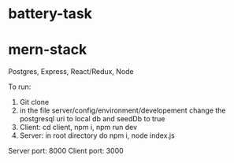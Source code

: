 # battery-task
# mern-stack
Postgres, Express, React/Redux, Node

To run:
1. Git clone
2. in the file server/config/environment/developement change the postgresql uri to local db and seedDb to true
3. Client: cd client, npm i, npm run dev
4. Server: in root directory do npm i, node index.js

Server port: 8000
Client port: 3000
